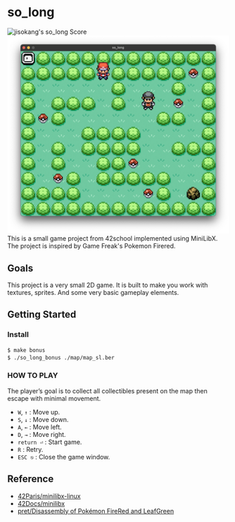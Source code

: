 # so_long
![jisokang's so_long Score](https://badge42.herokuapp.com/api/project/jisokang/so_long)
![](so_long_play_screen_shot.png)
This is a small game project from 42school implemented using MiniLibX. The project is inspired by Game Freak's Pokemon Firered.

## Goals
This project is a very small 2D game. It is built to make you work with textures, sprites. And some very basic gameplay elements.

## Getting Started

### Install
```bash
$ make bonus
$ ./so_long_bonus ./map/map_sl.ber
```

### HOW TO PLAY
The player’s goal is to collect all collectibles present on the map then escape with minimal movement.

 * `W`, `↑` : Move up.
 * `S`, `↓` : Move down.
 * `A`, `←` : Move left.
 * `D`, `→` : Move right.
 * `return ⏎` : Start game.
 * `R` : Retry.
 * `ESC ⎋` : Close the game window.

## Reference
 * [42Paris/minilibx-linux](https://github.com/42Paris/minilibx-linux)
 * [42Docs/minilibx](https://harm-smits.github.io/42docs/libs/minilibx)
 * [pret/Disassembly of Pokémon FireRed and LeafGreen](https://github.com/pret/pokefirered)
